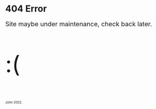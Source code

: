 <html>
	<body>
		<h1>404 Error</h1>
		<p style="font-size:20px;">Site maybe under maintenance, check back later.</p>
		<p style="font-size:72px;">:(</p>
		<p style="font-size:10px;">John 2022.</p>
	</body>
</html>